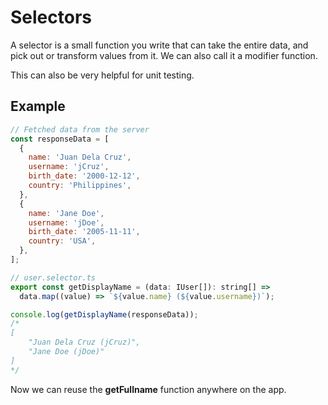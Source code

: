 # Selectors

A selector is a small function you write that can take the entire data, and pick out or transform values from it. We can also call it a modifier function.

This can also be very helpful for unit testing.

## Example

```js
// Fetched data from the server
const responseData = [
  {
    name: 'Juan Dela Cruz',
    username: 'jCruz',
    birth_date: '2000-12-12',
    country: 'Philippines',
  },
  {
    name: 'Jane Doe',
    username: 'jDoe',
    birth_date: '2005-11-11',
    country: 'USA',
  },
];

// user.selector.ts
export const getDisplayName = (data: IUser[]): string[] =>
  data.map((value) => `${value.name} (${value.username})`);

console.log(getDisplayName(responseData));
/* 
[
    "Juan Dela Cruz (jCruz)",
    "Jane Doe (jDoe)"
]
*/
```

Now we can reuse the **getFullname** function anywhere on the app.
